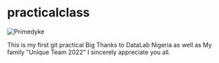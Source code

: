 # practicalclass
![Primedyke](https://user-images.githubusercontent.com/105946331/172580849-e9b32868-c9ac-4060-b919-4d9a7100f04a.png)


This is my first git practical 
Big Thanks to DataLab Nigeria as well as My family "Unique Team 2022"
I sincerely appreciate you all.

